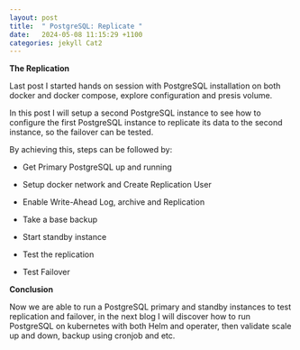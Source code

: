 ```yaml
---
layout: post
title:  " PostgreSQL: Replicate "
date:   2024-05-08 11:15:29 +1100
categories: jekyll Cat2
---
```


<b> The Replication</b>

Last post I started hands on session with PostgreSQL installation on both docker and docker compose, explore configuration and presis volume. 

In this post I will setup a second PostgreSQL instance to see how to configure the first PostgreSQL instance to replicate its data to the second instance, so the failover can be tested. 

By achieving this, steps can be followed by:  

- Get Primary PostgreSQL up and running

- Setup docker network and Create Replication User

- Enable Write-Ahead Log, archive and Replication

- Take a base backup

- Start standby instance

- Test the replication

- Test Failover

<b> Conclusion</b>

Now we are able to run a PostgreSQL primary and standby instances to test replication and failover, in the next blog I will discover how to run PostgreSQL on kubernetes with both Helm and operater, then validate scale up and down, backup using cronjob and etc.



